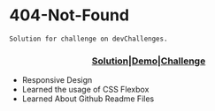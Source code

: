 # 404-Not-Found
<p align="center">

    Solution for challenge on devChallenges.

</p>

<h3 align="center">

   [Solution](https://github.com/Pragati2402/404-Not-Found)|[Demo](https://pragati2402.github.io/404-Not-Found/)|[Challenge](https://devchallenges.io/challenges/wBunSb7FPrIepJZAg0sY)

</h3>

- Responsive Design
- Learned the usage of CSS Flexbox 
- Learned About Github Readme Files

